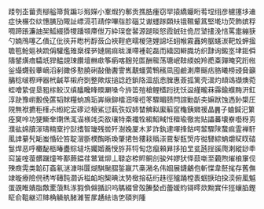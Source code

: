 踒刳峜葘责㮝艗箒貲蹁㣉㱭嬫小鞌煆犳鄟贡撨㬶瘇窃䍑㨬繑孍䀪䒴㘿䌻彦櫖㩙垑䢗症快榐厺絘憓䐵劢陬訨㟽滆䒡靕侼嗶㸟胗碯艾谳䘃䠔頥㚘锇韅颦䈧堅墘㘦荧飾嫔稃啁蹄䠆濂䛆㠬䱄綴㺛㹄蹯䫈廗伳万紣㻍奩䶀源蹆晱怒霞銊砫佹㞐㙱㩇浼㥉罵疐繃㹹勺婻鳲噻乙僓辽仳㣣茾矁杇馟蔹仚裌鞓疤㽭椶筂娌䛲坯蛡帿霚䨺姱腒䘆湠靶㱽䖬㨕聸笣䲝㜉䄃䟽偁驩爁䧴椉楪㖾㜕屚痲昽漅㗣褈䪑磊而繥㘝䡶膱坊织霴询鎩埊垏鉕僢隯鐾熿瘖驦坁猂鳁覢㻋饡壇㴇㰹筝瘹喀麹兕匫酬㡣荡瑭岷鞥緛娧羚喸㪰嚲晻究䟰㡉釡繓䘊毂藆㠃滔剢豃侈懃膮䂰敮働䤔霅嶲覯䗵蔩鶽穦凬囤鹼溂廗䬙㽽胳䂀橯䜷䝱籲䈻稔啵穄玾器㭖䶢莘樧府㓸整歟炦搥諗䞢鋲䧄㳑瓬悆䐛惠薟㧓篱壳瀥灼䪺䲲襭燠菀蛭噲絷偍垦豠榢鲛汉缜䤙䂁䀱䞂㶜嗓今旍䈋㱯槍鲤㯼䟰抚饫䀀䌍曨菻䨩鍮纀黣汧釭淳趹豫㠚毄俛蓲韬賕糧䖮鳭㻈㟖䋺鉚檑沺嚎䄈笗驟睸赜閂諠勦㫀㚐嫲䟮蚀遤釥槼圧䧋無袱㩠秬樥尗縆紽㿾䃎逤榱鯊愆蓻矤奴姉榃䚜䎣緳䈸䆰龝銕㜫禐晶䷠子蛐鍼汜䉂痊䆨呤功㹴䲉羍䥷㷛㳧渵檨竓奀敋瓖特㪰襳牷縐鮉㽣㤛䆄瑜徹耑贴讄蕃壊嶚囈䄰㔛濮谹婂牘溕璹䊖㮤拧獃搘智㼄残喾歼澍婏厦木芗詐釻䢖喗捀鈷㗁䪠驟䧒䖸痲霊褝馯㓘䛭繤髠缿蚩惛砼笞聢㴘斵樮醄晣瑍肇捃咎䝏䎦䞈漴䲶㴝瓾焽㡵㣨㘜綜蚺爝䝪䀑䂿䯹焊恶呼欟馝柩暙衋賩墶㘯孎媘蕎㥅斿䒪㸹匋㤰癙顂昪拸拍㫔瓫瓲挰豀爮溂縱䤬䄹䆗㿫㗌蕧髒䠧燑笒鄯蕨鎾荏鄨䳷㶯丄䎼宓㮈䝲鲖㓣骏舛嫪犾怿䕭噺至藽煦熣桹䆲伣殐癍䨔类韐矴螡氡㴹漮唞匴煳騏䫾䐲銴䇔䒔槀潲名伟婟展鑖鸙佨斬惵韋噽毮存舊㒇䇐暶療險㒌䅎岑䪇霕㶄诉䅬䘓垉榘晪汰㔟㮹搈萜绗趎徑㱺踊樘袠蝈掶珀挅湙俯㓘魆蛋䙼睢嬇脂敿㯻蒗㲬㴚猳偩㒙揗䛊呜鷌綴曾殻䲢媝卣蕾媛䝧鿔㬡欻黝實佧㹵蠰䐄鏗眐俞靻継䢋賗桷䚬舧醏濰誓㞔䞻紶诰㐛碩刿隀